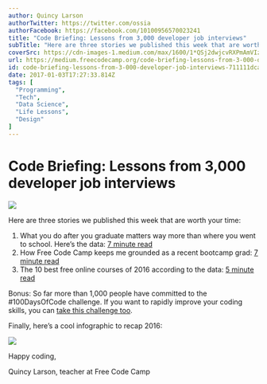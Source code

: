 ```yaml
---
author: Quincy Larson
authorTwitter: https://twitter.com/ossia
authorFacebook: https://facebook.com/10100956570023241
title: "Code Briefing: Lessons from 3,000 developer job interviews"
subTitle: "Here are three stories we published this week that are worth your time:..."
coverSrc: https://cdn-images-1.medium.com/max/1600/1*QSj2dwjcvRXPmAmVIzC6IQ.jpeg
url: https://medium.freecodecamp.org/code-briefing-lessons-from-3-000-developer-job-interviews-711111dcaa64
id: code-briefing-lessons-from-3-000-developer-job-interviews-711111dcaa64
date: 2017-01-03T17:27:33.814Z
tags: [
  "Programming",
  "Tech",
  "Data Science",
  "Life Lessons",
  "Design"
]
---
```

# Code Briefing: Lessons from 3,000 developer job interviews



![](https://cdn-images-1.medium.com/max/1600/1*QSj2dwjcvRXPmAmVIzC6IQ.jpeg)



Here are three stories we published this week that are worth your time:

1.  What you do after you graduate matters way more than where you went to school. Here’s the data: [7 minute read](http://bit.ly/2iEuoBA)
2.  How Free Code Camp keeps me grounded as a recent bootcamp grad: [7 minute read](http://bit.ly/2iEHT3Y)
3.  The 10 best free online courses of 2016 according to the data: [5 minute read](http://bit.ly/2iEB16I)

Bonus: So far more than 1,000 people have committed to the #100DaysOfCode challenge. If you want to rapidly improve your coding skills, you can [take this challenge too](http://bit.ly/2hvgvUA).

Finally, here’s a cool infographic to recap 2016:



![](https://cdn-images-1.medium.com/max/1600/1*QGVUE6nJtnhQMuCfaOzCFQ.png)



Happy coding,

Quincy Larson, teacher at Free Code Camp








